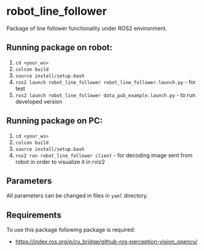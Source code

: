 # robot_line_follower
Package of line follower functionality under ROS2 environment.

## Running package on robot: 
1. `cd <your_ws>` 
2. `colcon build` 
3. `source install/setup.bash` 
4. `ros2 launch robot_line_follower robot_line_follower.launch.py` - for test
5. `ros2 launch robot_line_follower data_pub_example.launch.py` - to run developed version 

## Running package on PC: 
1. `cd <your_ws>` 
2. `colcon build` 
3. `source install/setup.bash` 
4. `ros2 run robot_line_follower client` - for decoding image sent from robot in order to visualize it in rviz2

## Parameters
All parameters can be changed in files in `yaml` directory.

## Requirements
To use this package following package is required:
* https://index.ros.org/p/cv_bridge/github-ros-perception-vision_opencv/
